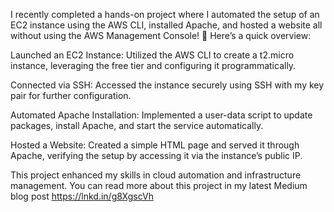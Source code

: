 
I recently completed a hands-on project where I automated the setup of an EC2 instance using the AWS CLI, installed Apache, and hosted a website all without using the AWS Management Console! 🎉
Here’s a quick overview:

Launched an EC2 Instance: Utilized the AWS CLI to create a t2.micro instance, leveraging the free tier and configuring it programmatically.

Connected via SSH: Accessed the instance securely using SSH with my key pair for further configuration.

Automated Apache Installation: Implemented a user-data script to update packages, install Apache, and start the service automatically.

Hosted a Website: Created a simple HTML page and served it through Apache, verifying the setup by accessing it via the instance’s public IP.

This project enhanced my skills in cloud automation and infrastructure management. You can read more about this project in my latest Medium blog post https://lnkd.in/g8XgscVh
